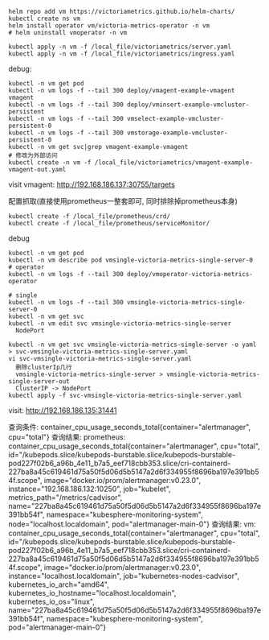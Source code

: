 ```shell
helm repo add vm https://victoriametrics.github.io/helm-charts/
kubectl create ns vm
helm install operator vm/victoria-metrics-operator -n vm
# helm uninstall vmoperator -n vm

kubectl apply -n vm -f /local_file/victoriametrics/server.yaml
kubectl apply -n vm -f /local_file/victoriametrics/ingress.yaml
```
debug:
```shell
kubectl -n vm get pod
kubectl -n vm logs -f --tail 300 deploy/vmagent-example-vmagent vmagent
kubectl -n vm logs -f --tail 300 deploy/vminsert-example-vmcluster-persistent
kubectl -n vm logs -f --tail 300 vmselect-example-vmcluster-persistent-0
kubectl -n vm logs -f --tail 300 vmstorage-example-vmcluster-persistent-0
kubectl -n vm get svc|grep vmagent-example-vmagent
# 修改为外部访问
kubectl create -n vm -f /local_file/victoriametrics/vmagent-example-vmagent-out.yaml
```


visit vmagent: http://192.168.186.137:30755/targets


配置抓取(直接使用prometheus一整套即可, 同时排除掉prometheus本身)
```shell
kubectl create -f /local_file/prometheus/crd/
kubectl create -f /local_file/prometheus/serviceMonitor/
```

debug
```shell
kubectl -n vm get pod
kubectl -n vm describe pod vmsingle-victoria-metrics-single-server-0
# operator
kubectl -n vm logs -f --tail 300 deploy/vmoperator-victoria-metrics-operator

# single
kubectl -n vm logs -f --tail 300 vmsingle-victoria-metrics-single-server-0
kubectl -n vm get svc
kubectl -n vm edit svc vmsingle-victoria-metrics-single-server
  NodePort

kubectl -n vm get svc vmsingle-victoria-metrics-single-server -o yaml > svc-vmsingle-victoria-metrics-single-server.yaml
vi svc-vmsingle-victoria-metrics-single-server.yaml
  删除clusterIp几行
  vmsingle-victoria-metrics-single-server > vmsingle-victoria-metrics-single-server-out
  ClusterIP -> NodePort
kubectl apply -f svc-vmsingle-victoria-metrics-single-server.yaml
```

visit:
http://192.168.186.135:31441

查询条件:   container_cpu_usage_seconds_total{container="alertmanager", cpu="total"}
查询结果:   prometheus:
container_cpu_usage_seconds_total{container="alertmanager", cpu="total", id="/kubepods.slice/kubepods-burstable.slice/kubepods-burstable-pod227f02b6_a96b_4e11_b7a5_eef718cbb353.slice/cri-containerd-227ba8a45c619461d75a50f5d06d5b5147a2d6f334955f8696ba197e391bb54f.scope", image="docker.io/prom/alertmanager:v0.23.0", instance="192.168.186.132:10250", job="kubelet", metrics_path="/metrics/cadvisor", name="227ba8a45c619461d75a50f5d06d5b5147a2d6f334955f8696ba197e391bb54f", namespace="kubesphere-monitoring-system", node="localhost.localdomain", pod="alertmanager-main-0"}
查询结果:   vm:
container_cpu_usage_seconds_total{container="alertmanager", cpu="total", id="/kubepods.slice/kubepods-burstable.slice/kubepods-burstable-pod227f02b6_a96b_4e11_b7a5_eef718cbb353.slice/cri-containerd-227ba8a45c619461d75a50f5d06d5b5147a2d6f334955f8696ba197e391bb54f.scope", image="docker.io/prom/alertmanager:v0.23.0", instance="localhost.localdomain", job="kubernetes-nodes-cadvisor", kubernetes_io_arch="amd64", kubernetes_io_hostname="localhost.localdomain", kubernetes_io_os="linux", name="227ba8a45c619461d75a50f5d06d5b5147a2d6f334955f8696ba197e391bb54f", namespace="kubesphere-monitoring-system", pod="alertmanager-main-0"}
